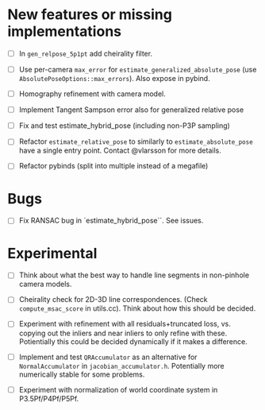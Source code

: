 # New features or missing implementations

- [ ] In `gen_relpose_5p1pt` add cheirality filter.
- [ ] Use per-camera `max_error` for `estimate_generalized_absolute_pose` (use `AbsolutePoseOptions::max_errors`). Also expose in pybind.
- [ ] Homography refinement with camera model.
- [ ] Implement Tangent Sampson error also for generalized relative pose
- [ ] Fix and test estimate_hybrid_pose (including non-P3P sampling)
- [ ] Refactor `estimate_relative_pose` to similarly to `estimate_absolute_pose` have a single entry point. Contact @vlarsson for more details.
- [ ] Refactor pybinds (split into multiple instead of a megafile)


# Bugs
- [ ] Fix RANSAC bug in `estimate_hybrid_pose``. See issues.

# Experimental
- [ ] Think about what the best way to handle line segments in non-pinhole camera models.
- [ ] Cheirality check for 2D-3D line correspondences. (Check `compute_msac_score` in utils.cc). Think about how this should be decided.
- [ ] Experiment with refinement with all residuals+truncated loss, vs. copying out the inliers and near inliers to only refine with these. Potientially this could be decided dynamically if it makes a difference.
- [ ] Implement and test `QRAccumulator` as an alternative for `NormalAccumulator` in `jacobian_accumulator.h`. Potentially more numerically stable for some problems.
- [ ] Experiment with normalization of world coordinate system in P3.5Pf/P4Pf/P5Pf.

